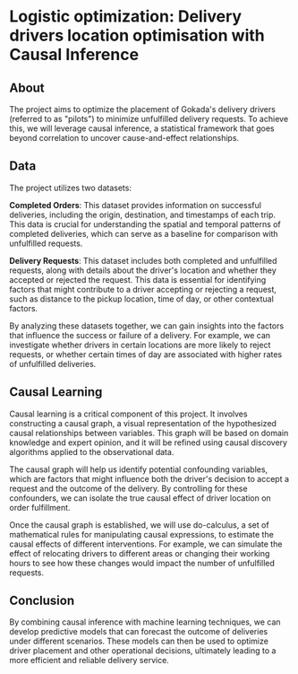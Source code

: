 # Logistic optimization: Delivery drivers location optimisation with Causal Inference

## About

The project aims to optimize the placement of Gokada's delivery drivers
(referred to as "pilots") to minimize unfulfilled delivery requests. To achieve
this, we will leverage causal inference, a statistical framework that goes
beyond correlation to uncover cause-and-effect relationships.

## Data

The project utilizes two datasets:

**Completed Orders**: This dataset provides information on successful
deliveries, including the origin, destination, and timestamps of each trip. This
data is crucial for understanding the spatial and temporal patterns of completed
deliveries, which can serve as a baseline for comparison with unfulfilled
requests.

**Delivery Requests**: This dataset includes both completed and unfulfilled
requests, along with details about the driver's location and whether they
accepted or rejected the request. This data is essential for identifying factors
that might contribute to a driver accepting or rejecting a request, such as
distance to the pickup location, time of day, or other contextual factors.

By analyzing these datasets together, we can gain insights into the factors that
influence the success or failure of a delivery. For example, we can investigate
whether drivers in certain locations are more likely to reject requests, or
whether certain times of day are associated with higher rates of unfulfilled
deliveries.

## Causal Learning

Causal learning is a critical component of this project. It involves
constructing a causal graph, a visual representation of the hypothesized causal
relationships between variables. This graph will be based on domain knowledge
and expert opinion, and it will be refined using causal discovery algorithms
applied to the observational data.

The causal graph will help us identify potential confounding variables, which
are factors that might influence both the driver's decision to accept a request
and the outcome of the delivery. By controlling for these confounders, we can
isolate the true causal effect of driver location on order fulfillment.

Once the causal graph is established, we will use do-calculus, a set of
mathematical rules for manipulating causal expressions, to estimate the causal
effects of different interventions. For example, we can simulate the effect of
relocating drivers to different areas or changing their working hours to see how
these changes would impact the number of unfulfilled requests.

## Conclusion

By combining causal inference with machine learning techniques, we can develop
predictive models that can forecast the outcome of deliveries under different
scenarios. These models can then be used to optimize driver placement and other
operational decisions, ultimately leading to a more efficient and reliable
delivery service.

#
